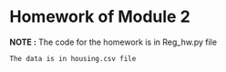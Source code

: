 # Homework of Module 2

**NOTE :** The code for the homework is in Reg_hw.py file

    The data is in housing.csv file